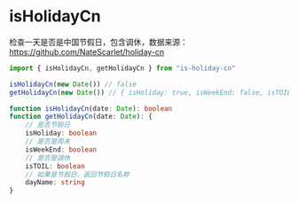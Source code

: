 # isHolidayCn

检查一天是否是中国节假日，包含调休，数据来源：https://github.com/NateScarlet/holiday-cn

```ts
import { isHolidayCn, getHolidayCn } from "is-holiday-cn"

isHolidayCn(new Date()) // false
getHolidayCn(new Date()) // { isHoliday: true, isWeekEnd: false, isTOIL: false, dayName: '劳动节' }
```

```ts
function isHolidayCn(date: Date): boolean
function getHolidayCn(date: Date): {
    // 是否节假日
    isHoliday: boolean
    // 是否是周末
    isWeekEnd: boolean
    // 是否是调休
    isTOIL: boolean
    // 如果是节假日，返回节假日名称
    dayName: string
}
```
